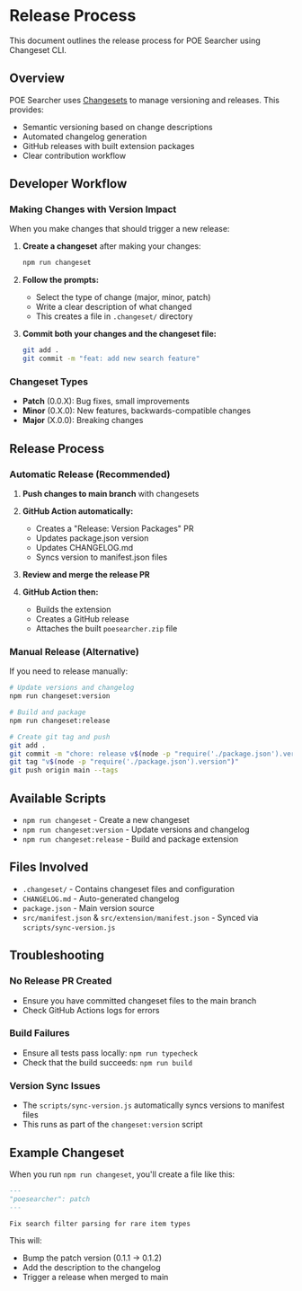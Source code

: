# Release Process

This document outlines the release process for POE Searcher using Changeset CLI.

## Overview

POE Searcher uses [Changesets](https://github.com/changesets/changesets) to manage versioning and releases. This provides:

- Semantic versioning based on change descriptions
- Automated changelog generation
- GitHub releases with built extension packages
- Clear contribution workflow

## Developer Workflow

### Making Changes with Version Impact

When you make changes that should trigger a new release:

1. **Create a changeset** after making your changes:
   ```bash
   npm run changeset
   ```

2. **Follow the prompts:**
   - Select the type of change (major, minor, patch)
   - Write a clear description of what changed
   - This creates a file in `.changeset/` directory

3. **Commit both your changes and the changeset file:**
   ```bash
   git add .
   git commit -m "feat: add new search feature"
   ```

### Changeset Types

- **Patch** (0.0.X): Bug fixes, small improvements
- **Minor** (0.X.0): New features, backwards-compatible changes
- **Major** (X.0.0): Breaking changes

## Release Process

### Automatic Release (Recommended)

1. **Push changes to main branch** with changesets
2. **GitHub Action automatically:**
   - Creates a "Release: Version Packages" PR
   - Updates package.json version
   - Updates CHANGELOG.md
   - Syncs version to manifest.json files

3. **Review and merge the release PR**
4. **GitHub Action then:**
   - Builds the extension
   - Creates a GitHub release
   - Attaches the built `poesearcher.zip` file

### Manual Release (Alternative)

If you need to release manually:

```bash
# Update versions and changelog
npm run changeset:version

# Build and package
npm run changeset:release

# Create git tag and push
git add .
git commit -m "chore: release v$(node -p "require('./package.json').version")"
git tag "v$(node -p "require('./package.json').version")"
git push origin main --tags
```

## Available Scripts

- `npm run changeset` - Create a new changeset
- `npm run changeset:version` - Update versions and changelog
- `npm run changeset:release` - Build and package extension

## Files Involved

- `.changeset/` - Contains changeset files and configuration
- `CHANGELOG.md` - Auto-generated changelog
- `package.json` - Main version source
- `src/manifest.json` & `src/extension/manifest.json` - Synced via `scripts/sync-version.js`

## Troubleshooting

### No Release PR Created
- Ensure you have committed changeset files to the main branch
- Check GitHub Actions logs for errors

### Build Failures
- Ensure all tests pass locally: `npm run typecheck`
- Check that the build succeeds: `npm run build`

### Version Sync Issues
- The `scripts/sync-version.js` automatically syncs versions to manifest files
- This runs as part of the `changeset:version` script

## Example Changeset

When you run `npm run changeset`, you'll create a file like this:

```markdown
---
"poesearcher": patch
---

Fix search filter parsing for rare item types
```

This will:
- Bump the patch version (0.1.1 → 0.1.2)
- Add the description to the changelog
- Trigger a release when merged to main